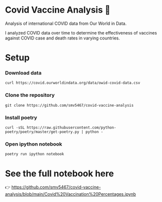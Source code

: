 # Covid Vaccine Analysis 🦠 
Analysis of international COVID data from Our World in Data.

I analyzed COVID data over time to determine the effectiveness of vaccines against COVID case and death rates in varying countries. 


# Setup

### Download data
`curl https://covid.ourworldindata.org/data/owid-covid-data.csv`

### Clone the repository
`git clone https://github.com/smv5467/covid-vaccine-analysis`

### Install poetry
`curl -sSL https://raw.githubusercontent.com/python-poetry/poetry/master/get-poetry.py | python -`

### Open ipython notebook
`poetry run ipython notebook`


# See the full notebook here
👉 https://github.com/smv5467/covid-vaccine-analysis/blob/main/Covid%20Vaccination%20Percentages.ipynb

